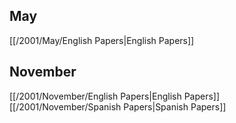 
## May
[[/2001/May/English Papers|English Papers]]

## November
[[/2001/November/English Papers|English Papers]]
[[/2001/November/Spanish Papers|Spanish Papers]]
